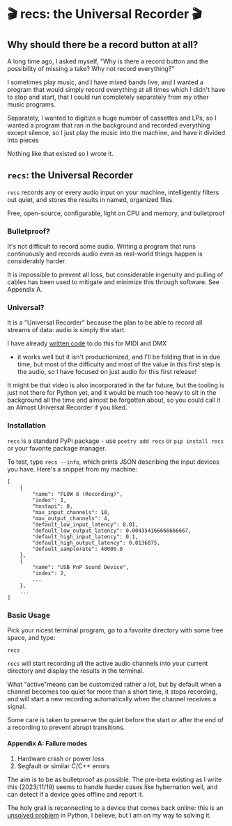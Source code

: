 #  🎬 recs: the Universal Recorder 🎬

## Why should there be a record button at all?

A long time ago, I asked myself, "Why is there a record button and the possibility
of missing a take? Why not record everything?"

I sometimes play music, and I have mixed bands live, and I wanted a program that would
simply record everything at all times which I didn't have to stop and start, that I
could run completely separately from my other music programs.

Separately, I wanted to digitize a huge number of cassettes and LPs, so I wanted
a program that ran in the background and recorded everything except silence, so I just
play the music into the machine, and have it divided into pieces

Nothing like that existed so I wrote it.

## `recs`:  the Universal Recorder

`recs` records any or every audio input on your machine, intelligently filters
out quiet, and stores the results in named, organized files.

Free, open-source, configurable, light on CPU and memory, and bulletproof

### Bulletproof?

It's not difficult to record some audio. Writing a program that runs continuously and
records audio even as real-world things happen is considerably harder.

It is impossible to prevent all loss, but considerable ingenuity and pulling of cables
has been used to mitigate and minimize this through software.  See Appendix A.

### Universal?

It is a "Universal Recorder" because the plan to be able to record all streams of data:
audio is simply the start.

I have already [written code](https://github.com/rec/litoid) to do this for MIDI and DMX
- it works well but it isn't productionized, and I'll be folding that in in due time,
but most of the difficulty and most of the value in this first step is the audio, so I
have focused on just audio for this first release!

It might be that video is also incorporated in the far future, but the tooling is just
not there for Python yet, and it would be much too heavy to sit in the background all
the time and almost be forgotten about, so you could call it an Almost Universal
Recorder if you liked.

### Installation

`recs` is a standard PyPi package - use `poetry add recs` or `pip install recs` or your
favorite package manager.

To test, type `recs --info`, which prints JSON describing the input devices
you have. Here's a snippet from my machine:

```
[
    {
        "name": "FLOW 8 (Recording)",
        "index": 1,
        "hostapi": 0,
        "max_input_channels": 10,
        "max_output_channels": 4,
        "default_low_input_latency": 0.01,
        "default_low_output_latency": 0.004354166666666667,
        "default_high_input_latency": 0.1,
        "default_high_output_latency": 0.0136875,
        "default_samplerate": 48000.0
    },
    {
        "name": "USB PnP Sound Device",
        "index": 2,
        ...
    },
    ...
]
```

### Basic Usage

Pick your nicest terminal program, go to a favorite directory with some free space, and
type:

```
recs
```

`recs` will start recording all the active audio channels into your current directory
and display the results in the terminal.

What "active"means can be customized rather a lot, but by default when a channel becomes
too quiet for more than a short time, it stops recording, and will start a new recording
automatically when the channel receives a signal.

Some care is taken to preserve the quiet before the start or after the end of a
recording to prevent abrupt transitions.


#### Appendix A: Failure modes

1. Hardware crash or power loss
2. Segfault or similar C/C++ errors


The aim is to be as bulletproof as possible. The pre-beta existing as I write this
(2023/11/19) seems to handle harder cases like hybernation well, and can
detect if a  device goes offline and report it.

The holy grail is reconnecting to a device that comes back online: this is an
[unsolved problem](https://github.com/spatialaudio/python-sounddevice/issues/382)
in Python, I believe, but I am on my way to solving it.
